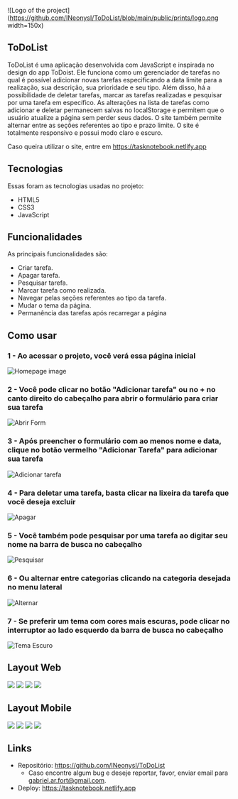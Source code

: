 
![Logo of the project](https://github.com/INeonysI/ToDoList/blob/main/public/prints/logo.png width=150x)

## ToDoList
ToDoList é uma aplicação desenvolvida com JavaScript e inspirada no design do app ToDoist. Ele funciona como um gerenciador de tarefas no qual é possível adicionar novas tarefas especificando a data limite para a realização, sua descrição, sua prioridade e seu tipo. Além disso, há a possibilidade de deletar tarefas, marcar as tarefas realizadas e pesquisar por uma tarefa em específico. As alterações na lista de tarefas como adicionar e deletar permanecem salvas no localStorage e permitem que o usuário atualize a página sem perder seus dados. O site também permite alternar entre as seções referentes ao tipo e prazo limite. O site é totalmente responsivo e possui modo claro e escuro.

Caso queira utilizar o site, entre em https://tasknotebook.netlify.app

## Tecnologias

Essas foram as tecnologias usadas no projeto:

* HTML5
* CSS3
* JavaScript

## Funcionalidades

As principais funcionalidades são:
 - Criar tarefa.
 - Apagar tarefa.
 - Pesquisar tarefa.
 - Marcar tarefa como realizada.
 - Navegar pelas seções referentes ao tipo da tarefa.
 - Mudar o tema da página.
 - Permanência das tarefas após recarregar a página

## Como usar

### 1 - Ao acessar o projeto, você verá essa página inicial

![Homepage image](https://github.com/INeonysI/ToDoList/blob/main/public/prints/howToUse/how_1.png)

### 2 - Você pode clicar no botão "Adicionar tarefa" ou no + no canto direito do cabeçalho para abrir o formulário para criar sua tarefa

![Abrir Form](https://github.com/INeonysI/ToDoList/blob/main/public/prints/howToUse/how_2.png)

### 3 - Após preencher o formulário com ao menos nome e data, clique no botão vermelho "Adicionar Tarefa" para adicionar sua tarefa 

![Adicionar tarefa](https://github.com/INeonysI/ToDoList/blob/main/public/prints/howToUse/how_3.png)

### 4 - Para deletar uma tarefa, basta clicar na lixeira da tarefa que você deseja excluir

![Apagar](https://github.com/INeonysI/ToDoList/blob/main/public/prints/howToUse/how_4.png)

### 5 - Você também pode pesquisar por uma tarefa ao digitar seu nome na barra de busca no cabeçalho

![Pesquisar](https://github.com/INeonysI/ToDoList/blob/main/public/prints/howToUse/how_5.png)

### 6 - Ou alternar entre categorias clicando na categoria desejada no menu lateral

![Alternar](https://github.com/INeonysI/ToDoList/blob/main/public/prints/howToUse/how_6.png)

### 7 - Se preferir um tema com cores mais escuras, pode clicar no interruptor ao lado esquerdo da barra de busca no cabeçalho

![Tema Escuro](https://github.com/INeonysI/ToDoList/blob/main/public/prints/howToUse/Screenshot_6.png)

## Layout Web

![](https://github.com/INeonysI/ToDoList/blob/main/public/prints/layout/Screenshot_1.png)
![](https://github.com/INeonysI/ToDoList/blob/main/public/prints/layout/Screenshot_2.png)
![](https://github.com/INeonysI/ToDoList/blob/main/public/prints/layout/Screenshot_5.png)
![](https://github.com/INeonysI/ToDoList/blob/main/public/prints/layout/Screenshot_6.png)

## Layout Mobile

![](https://github.com/INeonysI/ToDoList/blob/main/public/prints/layout/Screenshot_3.png)
![](https://github.com/INeonysI/ToDoList/blob/main/public/prints/layout/Screenshot_4.png)
![](https://github.com/INeonysI/ToDoList/blob/main/public/prints/layout/Screenshot_7.png)
![](https://github.com/INeonysI/ToDoList/blob/main/public/prints/layout/Screenshot_8.png)

## Links
  - Repositório: https://github.com/INeonysI/ToDoList
    - Caso encontre algum bug e deseje reportar, favor, enviar email para gabriel.ar.fort@gmail.com.
  - Deploy: https://tasknotebook.netlify.app
